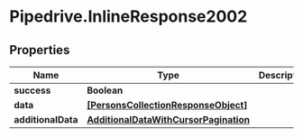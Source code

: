 # Pipedrive.InlineResponse2002

## Properties

Name | Type | Description | Notes
------------ | ------------- | ------------- | -------------
**success** | **Boolean** |  | [optional] 
**data** | [**[PersonsCollectionResponseObject]**](PersonsCollectionResponseObject.md) |  | [optional] 
**additionalData** | [**AdditionalDataWithCursorPagination**](AdditionalDataWithCursorPagination.md) |  | [optional] 


